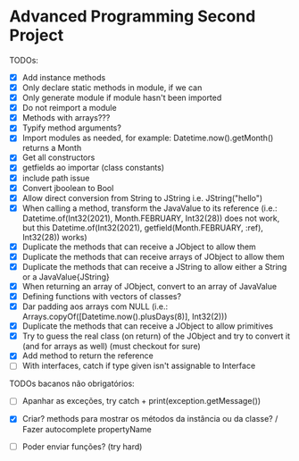 # Advanced Programming Second Project

TODOs:
- [X] Add instance methods
- [X] Only declare static methods in module, if we can
- [X] Only generate module if module hasn't been imported
- [X] Do not reimport a module
- [X] Methods with arrays???
- [X] Typify method arguments?
- [X] Import modules as needed, for example: Datetime.now().getMonth() returns a Month
- [X] Get all constructors
- [X] getfields ao importar (class constants)
- [X] include path issue
- [X] Convert jboolean to Bool
- [X] Allow direct conversion from String to JString i.e. JString("hello")
- [X] When calling a method, transform the JavaValue to its reference (i.e.: Datetime.of(Int32(2021), Month.FEBRUARY, Int32(28)) does not work, but
  this Datetime.of(Int32(2021), getfield(Month.FEBRUARY, :ref), Int32(28)) works)
- [X] Duplicate the methods that can receive a JObject to allow them
- [X] Duplicate the methods that can receive arrays of JObject to allow them
- [X] Duplicate the methods that can receive a JString to allow either a String or a JavaValue{JString}
- [X] When returning an array of JObject, convert to an array of JavaValue
- [X] Defining functions with vectors of classes?
- [X] Dar padding aos arrays com NULL (i.e.: Arrays.copyOf([Datetime.now().plusDays(8)], Int32(2)))
- [X] Duplicate the methods that can receive a JObject to allow primitives
- [X] Try to guess the real class (on return) of the JObject and try to convert it (and for arrays as well) (must checkout for sure)
- [X] Add method to return the reference
- [ ] With interfaces, catch if type given isn't assignable to Interface

TODOs bacanos não obrigatórios:
- [ ] Apanhar as exceções, try catch + print(exception.getMessage())
- [x] Criar? methods para mostrar os métodos da instância ou da classe? / Fazer autocomplete propertyName
- [ ] Poder enviar funções? (try hard)

